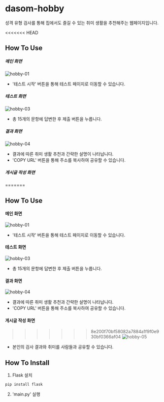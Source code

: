 # dasom-hobby

성격 유형 검사를 통해 집에서도 즐길 수 있는 취미 생활을 추천해주는 웹페이지입니다.

<<<<<<< HEAD
## How To Use

##### 메인 화면

![hobby-01](https://user-images.githubusercontent.com/39795055/111159926-f387e180-85dc-11eb-9e28-c5d9856f6e5a.png)

- '테스트 시작' 버튼을 통해 테스트 페이지로 이동할 수 있습니다.

##### 테스트 화면

![hobby-03](https://user-images.githubusercontent.com/39795055/111159932-f551a500-85dc-11eb-9ecd-c11230c67dcc.png)

- 총 15개의 문항에 답변한 후 제출 버튼을 누릅니다.

##### 결과 화면

![hobby-04](https://user-images.githubusercontent.com/39795055/111159934-f551a500-85dc-11eb-9dfc-d5aa1177a6ce.png)

- 결과에 따른 취미 생활 추천과 간략한 설명이 나타납니다.
- 'COPY URL' 버튼을 통해 주소를 복사하여 공유할 수 있습니다.

##### 게시글 작성 화면

=======

## How To Use

#### 메인 화면
![hobby-01](https://user-images.githubusercontent.com/39795055/111159926-f387e180-85dc-11eb-9e28-c5d9856f6e5a.png)
* '테스트 시작' 버튼을 통해 테스트 페이지로 이동할 수 있습니다.
#### 테스트 화면
![hobby-03](https://user-images.githubusercontent.com/39795055/111159932-f551a500-85dc-11eb-9ecd-c11230c67dcc.png)
* 총 15개의 문항에 답변한 후 제출 버튼을 누릅니다. 
#### 결과 화면
![hobby-04](https://user-images.githubusercontent.com/39795055/111159934-f551a500-85dc-11eb-9dfc-d5aa1177a6ce.png)
* 결과에 따른 취미 생활 추천과 간략한 설명이 나타납니다.
* 'COPY URL' 버튼을 통해 주소를 복사하여 공유할 수 있습니다.
#### 게시글 작성 화면
>>>>>>> 8e200f70bf58082a7884a1f9f0e930bf0366af04
![hobby-05](https://user-images.githubusercontent.com/39795055/111159937-f5ea3b80-85dc-11eb-82b6-d92ca0ccc11f.png)

- 본인의 검사 결과와 취미를 사람들과 공유할 수 있습니다.

## How To Install

1. Flask 설치

```
pip install flask
```

2. 'main.py' 실행
